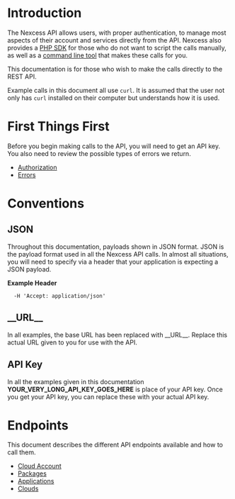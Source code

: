 # Introduction

The Nexcess API allows users, with proper authentication, to manage most aspects of their account and services directly from the API. Nexcess also provides a [PHP SDK](https://github.com/nexcess/nexcess-php-sdk) for those who do not want to script the calls manually, as well as a [command line tool](https://github.com/nexcess/nexcess-cli) that makes these calls for you.

This documentation is for those who wish to make the calls directly to the REST API.

Example calls in this document all use `curl`. It is assumed that the user not only has `curl` installed on their computer but understands how it is used.

# First Things First

Before you begin making calls to the API, you will need to get an API key. You also need to review the possible types of errors we return.

- [Authorization](Authorization.md)
- [Errors](Errors.md)

# Conventions

## JSON

Throughout this documentation, payloads shown in JSON format. JSON is the payload format used in all the Nexcess API calls. In almost all situations, you will need to specify via a header that your application is expecting a JSON payload.

__Example Header__
```
  -H 'Accept: application/json'
```

## \_\_URL\_\_

In all examples, the base URL has been replaced with \_\_URL\_\_. Replace this actual URL given to you for use with the API.

## API Key

In all the examples given in this documentation **YOUR_VERY_LONG_API_KEY_GOES_HERE** is place of your API key. Once you get your API key, you can replace these with your actual API key.


# Endpoints

This document describes the different API endpoints available and how to call them.

- [Cloud Account](CloudAccount.md)
- [Packages](Packages.md)
- [Applications](Applications.md)
- [Clouds](Clouds.md)
